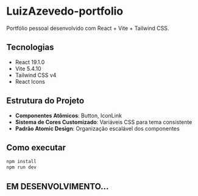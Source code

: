 # LuizAzevedo-portfolio

Portfólio pessoal desenvolvido com React + Vite + Tailwind CSS.

## Tecnologias

- React 19.1.0
- Vite 5.4.10
- Tailwind CSS v4
- React Icons

## Estrutura do Projeto

- **Componentes Atômicos**: Button, IconLink
- **Sistema de Cores Customizado**: Variáveis CSS para tema consistente
- **Padrão Atomic Design**: Organização escalável dos componentes

## Como executar

```bash
npm install
npm run dev
```

## EM DESENVOLVIMENTO...
